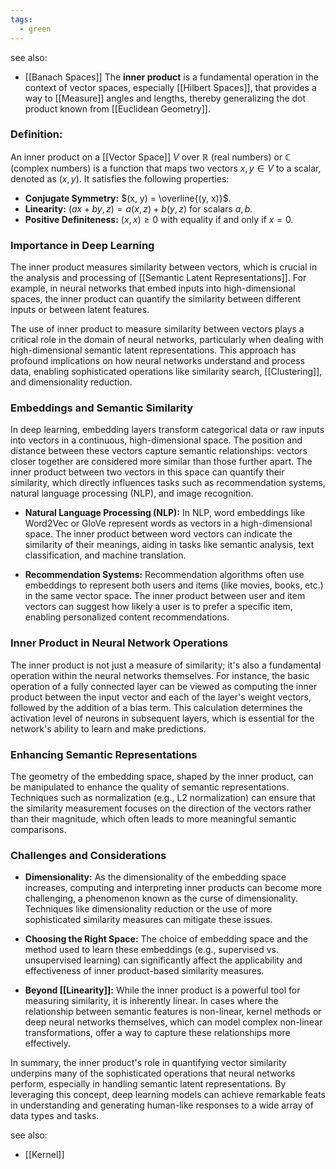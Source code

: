 ```yaml
---
tags:
  - green
---
```

see also:
- [[Banach Spaces]]
The **inner product** is a fundamental operation in the context of vector spaces, especially [[Hilbert Spaces]], that provides a way to [[Measure]] angles and lengths, thereby generalizing the dot product known from [[Euclidean Geometry]].

### **Definition:** 

An inner product on a [[Vector Space]] $V$ over $\mathbb{R}$ (real numbers) or $\mathbb{C}$ (complex numbers) is a function that maps two vectors $x, y \in V$ to a scalar, denoted as $(x, y)$. It satisfies the following properties:

- **Conjugate Symmetry:** $(x, y) = \overline{(y, x)}$.
- **Linearity:** $(ax + by, z) = a(x, z) + b(y, z)$ for scalars $a, b$.
- **Positive Definiteness:** $(x, x) \geq 0$ with equality if and only if $x = 0$.

### Importance in Deep Learning

The inner product measures similarity between vectors, which is crucial in the analysis and processing of [[Semantic Latent Representations]]. For example, in neural networks that embed inputs into high-dimensional spaces, the inner product can quantify the similarity between different inputs or between latent features.

The use of inner product to measure similarity between vectors plays a critical role in the domain of neural networks, particularly when dealing with high-dimensional semantic latent representations. This approach has profound implications on how neural networks understand and process data, enabling sophisticated operations like similarity search, [[Clustering]], and dimensionality reduction.

### Embeddings and Semantic Similarity

In deep learning, embedding layers transform categorical data or raw inputs into vectors in a continuous, high-dimensional space. The position and distance between these vectors capture semantic relationships: vectors closer together are considered more similar than those further apart. The inner product between two vectors in this space can quantify their similarity, which directly influences tasks such as recommendation systems, natural language processing (NLP), and image recognition.

- **Natural Language Processing (NLP):** In NLP, word embeddings like Word2Vec or GloVe represent words as vectors in a high-dimensional space. The inner product between word vectors can indicate the similarity of their meanings, aiding in tasks like semantic analysis, text classification, and machine translation.

- **Recommendation Systems:** Recommendation algorithms often use embeddings to represent both users and items (like movies, books, etc.) in the same vector space. The inner product between user and item vectors can suggest how likely a user is to prefer a specific item, enabling personalized content recommendations.

### Inner Product in Neural Network Operations

The inner product is not just a measure of similarity; it's also a fundamental operation within the neural networks themselves. For instance, the basic operation of a fully connected layer can be viewed as computing the inner product between the input vector and each of the layer's weight vectors, followed by the addition of a bias term. This calculation determines the activation level of neurons in subsequent layers, which is essential for the network's ability to learn and make predictions.

### Enhancing Semantic Representations

The geometry of the embedding space, shaped by the inner product, can be manipulated to enhance the quality of semantic representations. Techniques such as normalization (e.g., L2 normalization) can ensure that the similarity measurement focuses on the direction of the vectors rather than their magnitude, which often leads to more meaningful semantic comparisons.

### Challenges and Considerations

- **Dimensionality:** As the dimensionality of the embedding space increases, computing and interpreting inner products can become more challenging, a phenomenon known as the curse of dimensionality. Techniques like dimensionality reduction or the use of more sophisticated similarity measures can mitigate these issues.

- **Choosing the Right Space:** The choice of embedding space and the method used to learn these embeddings (e.g., supervised vs. unsupervised learning) can significantly affect the applicability and effectiveness of inner product-based similarity measures.

- **Beyond [[Linearity]]:** While the inner product is a powerful tool for measuring similarity, it is inherently linear. In cases where the relationship between semantic features is non-linear, kernel methods or deep neural networks themselves, which can model complex non-linear transformations, offer a way to capture these relationships more effectively.

In summary, the inner product's role in quantifying vector similarity underpins many of the sophisticated operations that neural networks perform, especially in handling semantic latent representations. By leveraging this concept, deep learning models can achieve remarkable feats in understanding and generating human-like responses to a wide array of data types and tasks.

see also:
- [[Kernel]]